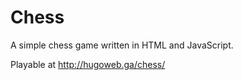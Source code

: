 # Chess
A simple chess game written in HTML and JavaScript.

Playable at <http://hugoweb.ga/chess/>
